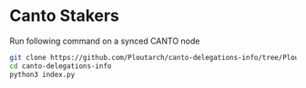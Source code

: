 # Canto Stakers
Run following command on a synced CANTO node
```bash
git clone https://github.com/Ploutarch/canto-delegations-info/tree/Ploutarch-patch-2
cd canto-delegations-info
python3 index.py
```
